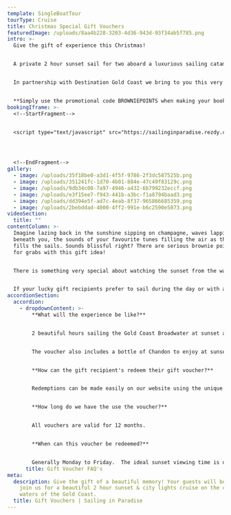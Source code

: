 ```yaml
---
template: SingleBoatTour
tourType: Cruise
title: Christmas Special Gift Vouchers
featuredImage: /uploads/8aa4b228-3203-4d36-943d-93f34ab5f785.png
intro: >-
  Give the gift of experience this Christmas!  


  A private 2 hour sunset sail for two aboard a luxurious sailing catamaran is the ultimate gift experience that special someone will never forget!!


  In partnership with Destination Gold Coast we bring to you this very special Christmas Gift option, our upgraded private sunset sail option is now available with included champagne and gourmet couples grazing board!   


  **S﻿imply use the promotional code BROWNIEPOINTS when making your booking to receive a 10% discount.**
bookingIframe: >-
  <!--StartFragment-->


  <script type="text/javascript" src="https://sailinginparadise.rezdy.com/pluginJs?script=modal"></script> <a id="button-booking" class="button-booking rezdy rezdy-modal" href="https://sailinginparadise.rezdy.com/531487/christmas-special-private-champagne-sunset-charter-for-2-with-champagne-and-cheese-platter-redeemable-mid-week-gift-voucher" style="background: rgb(14, 38, 87); border: 1px solid rgb(14, 38, 87); color: rgb(255, 255, 255); font: bold 14px / 1 &quot;Helvetica Neue&quot;, Helvetica, Arial, sans-serif; padding: 12px 15px; text-align: center; width: 160px; display: block; text-decoration: none; cursor: pointer;">Book Gift Voucher




  <!--EndFragment-->
gallery:
  - image: /uploads/35f18be0-a3d1-4f5f-9786-2f3dc587525b.png
  - image: /uploads/351241fc-1d70-4b01-884e-47c49f83129c.png
  - image: /uploads/9db34c00-7a97-4946-a432-6b799232eccf.png
  - image: /uploads/e3f15ee7-f943-441b-a3bc-f1a8794baad3.png
  - image: /uploads/dd394e5f-ad7c-4eab-8f37-965866685359.png
  - image: /uploads/2bebddad-4000-4ff2-991e-b6c2590e5073.png
videoSection:
  title: ""
contentColumn: >-
  Imagine lazing back in the sunshine sipping on champagne, waves lapping
  beneath you, the sounds of your favourite tunes filling the air as the wind
  fills the sails. Sounds blissful right? There are serious brownie points up
  for grabs with this gift idea! 


  There is something very special about watching the sunset from the water and especially on the occasion we are joined by our friends the dolphins (who we are always looking out for by the way)!  The sparkling city lights of the Gold Coast look equally beautiful by night and are the perfect conclusion to your sail before returning to Marina Mirage.


  I﻿f your lucky gift recipients prefer to sail during the day or with a larger group we also offer gift vouchers for a customised sailing experience.  Please contact us to discuss further.
accordionSection:
  accordion:
    - dropdownContent: >-
        **What will the experience be like?**


        2 beautiful hours sailing the Gold Coast Broadwater at sunset aboard our stunning sailing catamaran with 2 guests and 2 crew on board.  


        The voucher also includes a bottle of Chandon to enjoy at sunset.  It is a wonderful gift for the person who values experiences more than things.    We promise, they will love it!! 


        **How can the gift recipient's redeem their gift voucher?**


        Redemptions can be made easily on our website using the unique code provided on the voucher.  We can also take bookings via phone if preferred.  


        **How long do we have the use the voucher?**


        All vouchers are valid for 12 months.


        **When can this voucher be redeemed?**


        Generally Monday to Friday.  The ideal sunset viewing time is departing 1 hour prior to sunset.
      title: Gift Voucher FAQ's
meta:
  description: Give the gift of a beautiful memory! Your guests will be invited to
    join us for a beautiful 2 hour sunset & city lights cruise on the calm
    waters of the Gold Coast.
  title: Gift Vouchers | Sailing in Paradise
---
```

